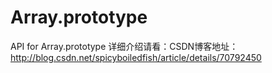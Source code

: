 # Array.prototype
API for Array.prototype
详细介绍请看：CSDN博客地址：http://blog.csdn.net/spicyboiledfish/article/details/70792450
